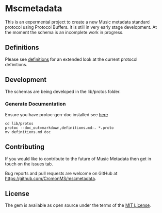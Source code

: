# Mscmetadata

This is an expermental project to create a new Music metadata standard protocol using Protocol Buffers. It is still in very early stage development. At the moment the schema is an incomplete work in progress.

## Definitions

Please see <a href="docs/definitions.md">definitions</a> for an extended look at the current protocol definitions.

## Development

The schemas are being developed in the lib/protos folder.

### Generate Documentation

Ensure you have protoc-gen-doc installed see <a href="https://github.com/pseudomoto/protoc-gen-doc">here</a>

```shell
cd lib/protos
protoc --doc_out=markdown,definitions.md:. *.proto
mv definitions.md doc
```

## Contributing

If you would like to contribute to the future of Music Metadata then get in touch on the issues tab.

Bug reports and pull requests are welcome on GitHub at https://github.com/CromonMS/mscmetadata.

## License

The gem is available as open source under the terms of the [MIT License](http://opensource.org/licenses/MIT).
